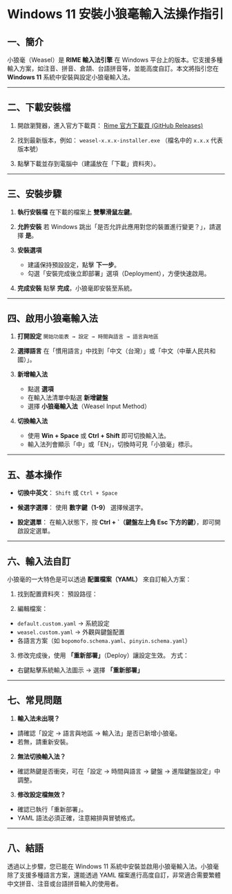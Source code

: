 # Windows 11 安裝小狼毫輸入法操作指引

## 一、簡介
小狼毫（Weasel）是 **RIME 輸入法引擎** 在 Windows 平台上的版本。它支援多種輸入方案，如注音、拼音、倉頡、台語拼音等，並能高度自訂。本文將指引您在 **Windows 11** 系統中安裝與設定小狼毫輸入法。

---

## 二、下載安裝檔

1. 開啟瀏覽器，進入官方下載頁：
   [Rime 官方下載頁 (GitHub Releases)](https://github.com/rime/weasel/releases)

2. 找到最新版本，例如：
   `weasel-x.x.x-installer.exe`
   （檔名中的 `x.x.x` 代表版本號）

3. 點擊下載並存到電腦中（建議放在「下載」資料夾）。

---

## 三、安裝步驟

1. **執行安裝檔**
   在下載的檔案上 **雙擊滑鼠左鍵**。

2. **允許安裝**
   若 Windows 跳出「是否允許此應用對您的裝置進行變更？」，請選擇 **是**。

3. **安裝選項**
   - 建議保持預設設定，點擊 **下一步**。
   - 勾選「安裝完成後立即部署」選項（Deployment），方便快速啟用。

4. **完成安裝**
   點擊 **完成**，小狼毫即安裝至系統。

---

## 四、啟用小狼毫輸入法

1. **打開設定**
   `開始功能表 → 設定 → 時間與語言 → 語言與地區`

2. **選擇語言**
   在「慣用語言」中找到「中文（台灣）」或「中文（中華人民共和國）」。

3. **新增輸入法**
   - 點選 **選項**
   - 在輸入法清單中點選 **新增鍵盤**
   - 選擇 **小狼毫輸入法**（Weasel Input Method）

4. **切換輸入法**
   - 使用 **Win + Space** 或 **Ctrl + Shift** 即可切換輸入法。
   - 輸入法列會顯示「中」或「EN」，切換時可見「小狼毫」標示。

---

## 五、基本操作

- **切換中英文**：
  `Shift` 或 `Ctrl + Space`

- **候選字選擇**：
  使用 **數字鍵（1-9）** 選擇候選字。

- **設定選單**：
  在輸入狀態下，按 **Ctrl + `（鍵盤左上角 Esc 下方的鍵）**，即可開啟設定選單。

---

## 六、輸入法自訂

小狼毫的一大特色是可以透過 **配置檔案（YAML）** 來自訂輸入方案：

1. 找到配置資料夾：
   預設路徑：

2. 編輯檔案：
- `default.custom.yaml` → 系統設定
- `weasel.custom.yaml` → 外觀與鍵盤配置
- 各語言方案（如 `bopomofo.schema.yaml`、`pinyin.schema.yaml`）

3. 修改完成後，使用 **「重新部署」**（Deploy）讓設定生效。
方式：
- 右鍵點擊系統輸入法圖示 → 選擇 **「重新部署」**

---

## 七、常見問題

1. **輸入法未出現？**
- 請確認「設定 → 語言與地區 → 輸入法」是否已新增小狼毫。
- 若無，請重新安裝。

2. **無法切換輸入法？**
- 確認熱鍵是否衝突，可在「設定 → 時間與語言 → 鍵盤 → 進階鍵盤設定」中調整。

3. **修改設定檔無效？**
- 確認已執行「重新部署」。
- YAML 語法必須正確，注意縮排與冒號格式。

---

## 八、結語

透過以上步驟，您已能在 Windows 11 系統中安裝並啟用小狼毫輸入法。小狼毫除了支援多種語言方案，還能透過 YAML 檔案進行高度自訂，非常適合需要繁體中文拼音、注音或台語拼音輸入的使用者。
